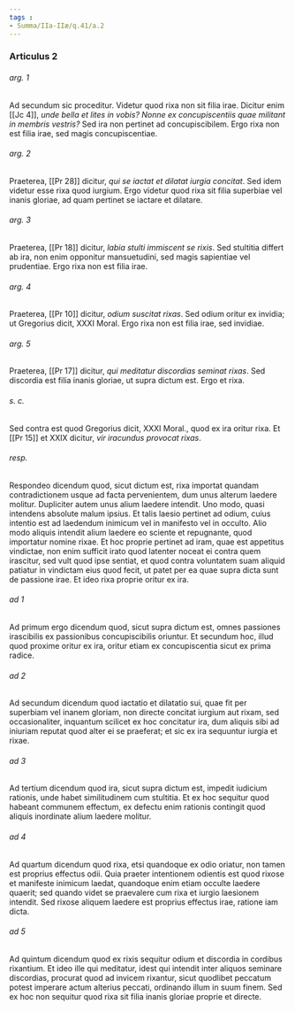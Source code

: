 ```yaml
---
tags : 
- Summa/IIa-IIæ/q.41/a.2
---
```


### Articulus 2

###### arg. 1
Ad secundum sic proceditur. Videtur quod rixa non sit filia irae. Dicitur enim [[Jc 4]], *unde bella et lites in vobis? Nonne ex concupiscentiis quae militant in membris vestris?* Sed ira non pertinet ad concupiscibilem. Ergo rixa non est filia irae, sed magis concupiscentiae.

###### arg. 2
Praeterea, [[Pr 28]] dicitur, *qui se iactat et dilatat iurgia concitat*. Sed idem videtur esse rixa quod iurgium. Ergo videtur quod rixa sit filia superbiae vel inanis gloriae, ad quam pertinet se iactare et dilatare.

###### arg. 3
Praeterea, [[Pr 18]] dicitur, *labia stulti immiscent se rixis*. Sed stultitia differt ab ira, non enim opponitur mansuetudini, sed magis sapientiae vel prudentiae. Ergo rixa non est filia irae.

###### arg. 4
Praeterea, [[Pr 10]] dicitur, *odium suscitat rixas*. Sed odium oritur ex invidia; ut Gregorius dicit, XXXI Moral. Ergo rixa non est filia irae, sed invidiae.

###### arg. 5
Praeterea, [[Pr 17]] dicitur, *qui meditatur discordias seminat rixas*. Sed discordia est filia inanis gloriae, ut supra dictum est. Ergo et rixa.

###### s. c.
Sed contra est quod Gregorius dicit, XXXI Moral., quod ex ira oritur rixa. Et [[Pr 15]] et XXIX dicitur, *vir iracundus provocat rixas*.

###### resp.
Respondeo dicendum quod, sicut dictum est, rixa importat quandam contradictionem usque ad facta pervenientem, dum unus alterum laedere molitur. Dupliciter autem unus alium laedere intendit. Uno modo, quasi intendens absolute malum ipsius. Et talis laesio pertinet ad odium, cuius intentio est ad laedendum inimicum vel in manifesto vel in occulto. Alio modo aliquis intendit alium laedere eo sciente et repugnante, quod importatur nomine rixae. Et hoc proprie pertinet ad iram, quae est appetitus vindictae, non enim sufficit irato quod latenter noceat ei contra quem irascitur, sed vult quod ipse sentiat, et quod contra voluntatem suam aliquid patiatur in vindictam eius quod fecit, ut patet per ea quae supra dicta sunt de passione irae. Et ideo rixa proprie oritur ex ira.

###### ad 1
Ad primum ergo dicendum quod, sicut supra dictum est, omnes passiones irascibilis ex passionibus concupiscibilis oriuntur. Et secundum hoc, illud quod proxime oritur ex ira, oritur etiam ex concupiscentia sicut ex prima radice.

###### ad 2
Ad secundum dicendum quod iactatio et dilatatio sui, quae fit per superbiam vel inanem gloriam, non directe concitat iurgium aut rixam, sed occasionaliter, inquantum scilicet ex hoc concitatur ira, dum aliquis sibi ad iniuriam reputat quod alter ei se praeferat; et sic ex ira sequuntur iurgia et rixae.

###### ad 3
Ad tertium dicendum quod ira, sicut supra dictum est, impedit iudicium rationis, unde habet similitudinem cum stultitia. Et ex hoc sequitur quod habeant communem effectum, ex defectu enim rationis contingit quod aliquis inordinate alium laedere molitur.

###### ad 4
Ad quartum dicendum quod rixa, etsi quandoque ex odio oriatur, non tamen est proprius effectus odii. Quia praeter intentionem odientis est quod rixose et manifeste inimicum laedat, quandoque enim etiam occulte laedere quaerit; sed quando videt se praevalere cum rixa et iurgio laesionem intendit. Sed rixose aliquem laedere est proprius effectus irae, ratione iam dicta.

###### ad 5
Ad quintum dicendum quod ex rixis sequitur odium et discordia in cordibus rixantium. Et ideo ille qui meditatur, idest qui intendit inter aliquos seminare discordias, procurat quod ad invicem rixantur, sicut quodlibet peccatum potest imperare actum alterius peccati, ordinando illum in suum finem. Sed ex hoc non sequitur quod rixa sit filia inanis gloriae proprie et directe.

